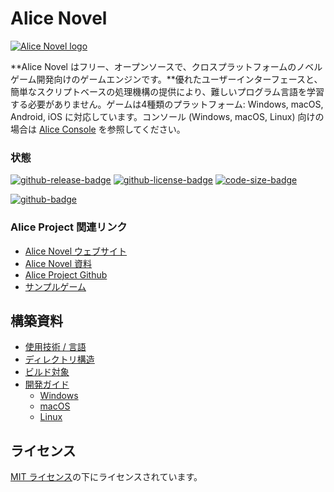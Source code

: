 # Alice Novel
[![Alice Novel logo](./assets/Logo1.png)](https://alicenovel.web.app)

**Alice Novel はフリー、オープンソースで、クロスプラットフォームのノベルゲーム開発向けのゲームエンジンです。**優れたユーザーインターフェースと、簡単なスクリプトベースの処理機構の提供により、難しいプログラム言語を学習する必要がありません。ゲームは4種類のプラットフォーム: Windows, macOS, Android, iOS に対応しています。コンソール (Windows, macOS, Linux) 向けの場合は [Alice Console](https://github.com/AliceNovel/AliceConsole) を参照してください。

### 状態
<!-- badges -->
[![github-release-badge]][github-release]
[![github-license-badge]][github-license]
[![code-size-badge]]()
<!-- badges -->

<!-- history badges -->
[![github-badge]][github]
<!--
| GitHub Actions  | Azure Pipelines |
| --------------- | --------------- |
| [![github-badge]][github] | [![azurepipelines-badge]][azurepipelines] |
| [![github-history-badge]][github] | [![azurepipelines-history-badge]][azurepipelines-history] |
-->
<!-- history badges -->

[github-release]: https://github.com/AliceNovel/AliceNovel/releases/latest
[github-release-badge]: https://img.shields.io/github/release/AliceNovel/AliceNovel.svg?logo=github&style=flat "最新リリース"
[github-license]: https://github.com/AliceNovel/AliceNovel/blob/master/LICENSE
[github-license-badge]: https://img.shields.io/github/license/AliceNovel/AliceNovel.svg?style=flat "ライセンス"
[code-size-badge]: https://img.shields.io/github/languages/code-size/AliceNovel/AliceNovel
[azurepipelines]: https://dev.azure.com/AliceNovel/AliceNovel/_build/latest?definitionId=1&branchName=master
[azurepipelines-badge]: https://img.shields.io/azure-devops/build/AliceNovel/AliceNovel/1.svg?color=98C6FF&label=azure%20pipelines&logo=azuredevops&logoColor=98C6FF&style=flat "Azure Pipelines の状態"
[azurepipelines-history]: https://dev.azure.com/AliceNovel/AliceNovel/_build?definitionId=1&branchName=master
[azurepipelines-history-badge]: https://buildstats.info/azurepipelines/chart/AliceNovel/AliceNovel/1?includeBuildsFromPullRequest=false "Azure Pipelines の歴史"
[github]: https://github.com/AliceNovel/AliceNovel/actions/workflows/dotnet-maui.yml
[github-badge]: https://img.shields.io/github/actions/workflow/status/AliceNovel/AliceNovel/dotnet-maui.yml?label=github&logo=github&color=b845fc&logoColor=b845fc&style=flat "GitHub Actions の状態"
[github-history-badge]: https://buildstats.info/github/chart/AliceNovel/AliceNovel?includeBuildsFromPullRequest=false "GitHub Actions の歴史"

### Alice Project 関連リンク
- [Alice Novel ウェブサイト](https://alicenovel.web.app "Alice Novel で世界をより楽しく")
- [Alice Novel 資料](https://alicenovel.web.app/docs)
- [Alice Project Github](https://github.com/alicenovel/)
- [サンプルゲーム](https://github.com/AliceNovel/SampleGames)

## 構築資料
- [使用技術 / 言語](./CONTRIBUTING.ja.md#使用技術--言語)
- [ディレクトリ構造](./CONTRIBUTING.ja.md#ディレクトリ構造)
- [ビルド対象](./build/target.md)
- [開発ガイド](./DEVELOPMENT.md)
  - [Windows](./DEVELOPMENT.md#windows)
  - [macOS](./DEVELOPMENT.md#mac)
  - [Linux](./build/linux.md)

## ライセンス
[MIT ライセンス](../LICENSE.txt)の下にライセンスされています。

